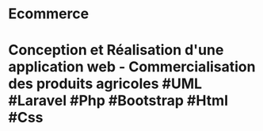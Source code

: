 # Ecommerce
<h1>Conception et Réalisation d'une application web - Commercialisation des produits agricoles
#UML #Laravel #Php #Bootstrap #Html #Css</h1>
